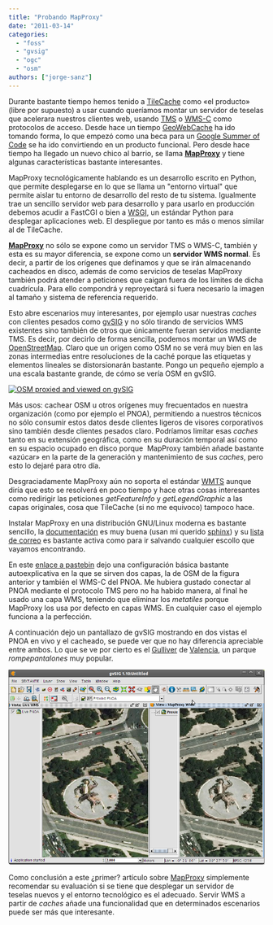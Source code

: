 ```yaml
---
title: "Probando MapProxy"
date: "2011-03-14"
categories: 
  - "foss"
  - "gvsig"
  - "ogc"
  - "osm"
authors: ["jorge-sanz"]
---
```


Durante bastante tiempo hemos tenido a [TileCache](http://tilecache.org) como «el producto» (libre por supuesto) a usar cuando queríamos montar un servidor de teselas que acelerara nuestros clientes web, usando [TMS](http://wiki.osgeo.org/wiki/Tile_Map_Service_Specification) o [WMS-C](http://wiki.osgeo.org/wiki/WMS_Tiling_Client_Recommendation) como protocolos de acceso. Desde hace un tiempo [GeoWebCache](http://geowebcache.org "GeoWebCache") ha ido tomando forma, lo que empezó como una beca para un [Google Summer of Code](http://google-opensource.blogspot.com/2008/05/accelerate-your-maps-with-geowebcache.html) se ha ido convirtiendo en un producto funcional. Pero desde hace tiempo ha llegado un nuevo chico al barrio, se llama **[MapProxy](http://mapproxy.org)** y tiene algunas características bastante interesantes.

MapProxy tecnológicamente hablando es un desarrollo escrito en Python, que permite desplegarse en lo que se llama un "entorno virtual" que permite aislar tu entorno de desarrollo del resto de tu sistema. Igualmente trae un sencillo servidor web para desarrollo y para usarlo en producción debemos acudir a FastCGI o bien a [WSGI](http://wsgi.org/wsgi/What_is_WSGI), un estándar Python para desplegar aplicaciones web. El despliegue por tanto es más o menos similar al de TileCache.

**[MapProxy](http://mapproxy.org)** no sólo se expone como un servidor TMS o WMS-C, también y esta es su mayor diferencia, se expone como un **servidor WMS normal**. Es decir, a partir de los orígenes que definamos y que se irán almacenando cacheados en disco, además de como servicios de teselas MapProxy también podrá atender a peticiones que caigan fuera de los límites de dicha cuadrícula. Para ello compondrá y reproyectará si fuera necesario la imagen al tamaño y sistema de referencia requerido.

Esto abre escenarios muy interesantes, por ejemplo usar nuestras _caches_ con clientes pesados como [gvSIG](http://www.gvsig.org) y no sólo tirando de servicios WMS existentes sino también de otros que únicamente fueran servidos mediante TMS. Es decir, por decirlo de forma sencilla, podemos montar un WMS de [OpenStreetMap](http://www.osm.org). Claro que un origen como OSM no se verá muy bien en las zonas intermedias entre resoluciones de la caché porque las etiquetas y elementos lineales se distorsionarán bastante. Pongo un pequeño ejemplo a una escala bastante grande, de cómo se vería OSM en gvSIG.

[![](http://geomaticblog.files.wordpress.com/2011/03/11-03-14-202311-gvsig1-10untitled.png?w=500 "OSM proxied and viewed on gvSIG")](http://geomaticblog.files.wordpress.com/2011/03/11-03-14-202311-gvsig1-10untitled.png)

Más usos: cachear OSM u otros orígenes muy frecuentados en nuestra organización (como por ejemplo el PNOA), permitiendo a nuestros técnicos no sólo consumir estos datos desde clientes ligeros de visores corporativos sino también desde clientes pesados claro. Podríamos limitar esas _caches_ tanto en su extensión geográfica, como en su duración temporal así como en su espacio ocupado en disco porque  MapProxy también añade bastante «azúcar» en la parte de la generación y mantenimiento de sus _caches_, pero esto lo dejaré para otro día.

Desgraciadamente MapProxy aún no soporta el estándar [WMTS](http://www.opengeospatial.org/standards/wmts) aunque diría que esto se resolverá en poco tiempo y hace otras cosas interesantes como redirigir las peticiones _getFeatureInfo_ y _getLegendGraphic_ a las capas originales, cosa que TileCache (si no me equivoco) tampoco hace.

Instalar MapProxy en una distribución GNU/Linux moderna es bastante sencillo, la [documentación](http://mapproxy.org/docs/nightly/index.html) es muy buena (usan mi querido [sphinx](http://sphinx.pocoo.org/)) y su [lista de correo](http://www.osgeo.org/mailman/listinfo/mapproxy) es bastante activa como para ir salvando cualquier escollo que vayamos encontrando.

En este [enlace a pastebin](http://pastebin.com/L3whrJDk) dejo una configuración básica bastante autoexplicativa en la que se sirven dos capas, la de OSM de la figura anterior y también el WMS-C del PNOA. Me hubiera gustado conectar al PNOA mediante el protocolo TMS pero no ha habido manera, al final he usado una capa WMS, teniendo que eliminar los _metatiles_ porque MapProxy los usa por defecto en capas WMS. En cualquier caso el ejemplo funciona a la perfección.

A continuación dejo un pantallazo de gvSIG mostrando en dos vistas el PNOA en vivo y el cacheado, se puede ver que no hay diferencia apreciable entre ambos. Lo que se ve por cierto es el [Gulliver](http://www.google.es/images?q=gulliver+valencia&um=1&ie=UTF-8&source=univ&sa=X&ei=kG9-Tc-lCoK6hAfuiqnhBg&ved=0CEMQsAQ&biw=1366&bih=679) de [Valencia](http://www.openstreetmap.org/?lat=39.462215&lon=-0.359902&zoom=18&layers=M), un parque _rompepantalones_ muy popular.

[![](images/11-03-14-195512-gvsig1-10untitled.png "Live and proxied PNOA")](http://geomaticblog.files.wordpress.com/2011/03/11-03-14-195512-gvsig1-10untitled.png)

Como conclusión a este ¿primer? artículo sobre [MapProxy](http://mapproxy.org) simplemente recomendar su evaluación si se tiene que desplegar un servidor de teselas nuevos y el entorno tecnológico es el adecuado. Servir WMS a partir de _caches_ añade una funcionalidad que en determinados escenarios puede ser más que interesante.
